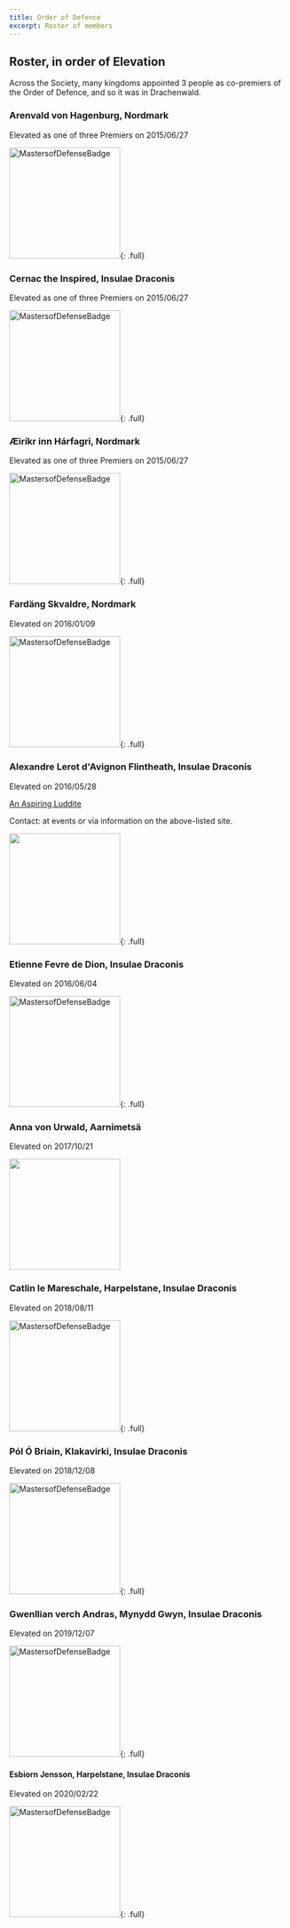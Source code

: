 ```yaml
---
title: Order of Defence
excerpt: Roster of members
---
```


## Roster, in order of Elevation

Across the Society, many kingdoms appointed 3 people as co-premiers of the Order of Defence, and so it was in Drachenwald.

### Arenvald von Hagenburg, Nordmark 

Elevated as one of three Premiers on 2015/06/27   

<img src="{{ site.baseurl }}{% link peers/defence/images/MoDBadge.jpg %}" width="200" alt="MastersofDefenseBadge">{: .full}

### Cernac the Inspired, Insulae Draconis

Elevated as one of three Premiers on 2015/06/27  

<img src="{{ site.baseurl }}{% link peers/defence/images/MoDBadge.jpg %}" width="200" alt="MastersofDefenseBadge">{: .full}

### &AElig;ir&iacute;kr inn H&aacute;rfagri, Nordmark

Elevated as one of three Premiers on 2015/06/27 

 <img src="{{ site.baseurl }}{% link peers/defence/images/MoDBadge.jpg %}" width="200" alt="MastersofDefenseBadge">{: .full}

### Fard&auml;ng Skvaldre, Nordmark 

Elevated on 2016/01/09 

<img src="{{ site.baseurl }}{% link peers/defence/images/MoDBadge.jpg %}" width="200" alt="MastersofDefenseBadge">{: .full}

### Alexandre Lerot d'Avignon Flintheath, Insulae Draconis

Elevated on 2016/05/28

<a href="http://www.aspiringluddite.com/">An Aspiring Luddite</a>

Contact: at events or via information on the above-listed site.

<img src="{{ site.baseurl }}{% link peers/defence/images/YuleCropped.jpg %}" width="200">{: .full}

### Etienne Fevre de Dion, Insulae Draconis

Elevated on 2016/06/04

<img src="{{ site.baseurl }}{% link peers/defence/images/MoDBadge.jpg %}" width="200" alt="MastersofDefenseBadge">{: .full}

### Anna von Urwald, Aarnimets&auml;

Elevated on 2017/10/21 

<img src="{{ site.baseurl }}{% link peers/defence/images/Anna01.jpg %}" width="200">  

### Catlin le Mareschale, Harpelstane, Insulae Draconis

Elevated on 2018/08/11

<img src="{{ site.baseurl }}{% link peers/defence/images/MoDBadge.jpg %}" width="200" alt="MastersofDefenseBadge">{: .full}

### P&oacute;l &Oacute; Briain, Klakavirki, Insulae Draconis

Elevated on 2018/12/08

<img src="{{ site.baseurl }}{% link peers/defence/images/MoDBadge.jpg %}" width="200" alt="MastersofDefenseBadge">{: .full}

### Gwenllian verch Andras, Mynydd Gwyn, Insulae Draconis

Elevated on 2019/12/07

<img src="{{ site.baseurl }}{% link peers/defence/images/MoDBadge.jpg %}" width="200" alt="MastersofDefenseBadge">{: .full}

#### Esbiorn Jensson, Harpelstane, Insulae Draconis

Elevated on 2020/02/22

<img src="{{ site.baseurl }}{% link peers/defence/images/MoDBadge.jpg %}" width="200" alt="MastersofDefenseBadge">{: .full}
